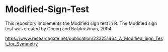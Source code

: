 # Modified-Sign-Test
This repository implements the Modified sign test in R. The Modified sign test was created by Cheng and Balakrishnan, 2004.

https://www.researchgate.net/publication/233251464_A_Modified_Sign_Test_for_Symmetry

